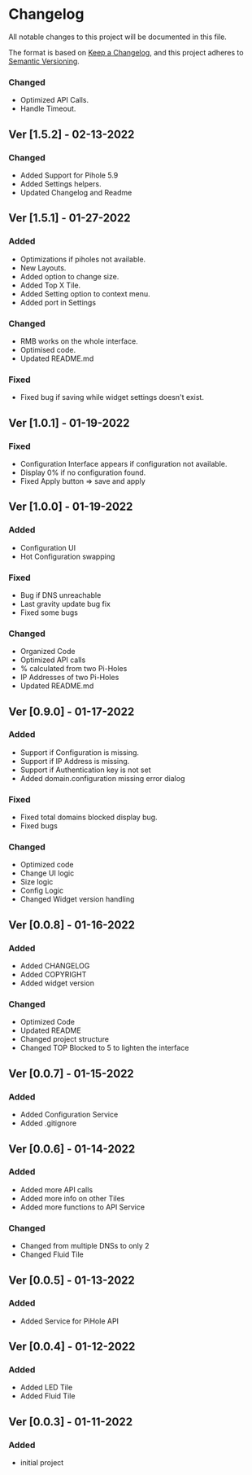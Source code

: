 # Changelog

All notable changes to this project will be documented in this file.

The format is based on [Keep a Changelog](https://keepachangelog.com/en/1.0.0/),
and this project adheres to [Semantic Versioning](https://semver.org/spec/v2.0.0.html).

### Changed

- Optimized API Calls.
- Handle Timeout.

## Ver [1.5.2] - 02-13-2022

### Changed

- Added Support for Pihole 5.9
- Added Settings helpers.
- Updated Changelog and Readme


## Ver [1.5.1] - 01-27-2022

### Added

- Optimizations if piholes not available.
- New Layouts.
- Added option to change size.
- Added Top X Tile.
- Added Setting option to context menu.
- Added port in Settings

### Changed

- RMB works on the whole interface.
- Optimised code.
- Updated README.md

### Fixed

- Fixed bug if saving while widget settings doesn't exist.

## Ver [1.0.1] - 01-19-2022

### Fixed

- Configuration Interface appears if configuration not available.
- Display 0% if no configuration found.
- Fixed Apply button => save and apply

## Ver [1.0.0] - 01-19-2022


### Added

- Configuration UI
- Hot Configuration swapping


### Fixed

- Bug if DNS unreachable
- Last gravity update bug fix
- Fixed some bugs


### Changed

- Organized Code
- Optimized API calls
- % calculated from two Pi-Holes
- IP Addresses of two Pi-Holes
- Updated README.md

## Ver [0.9.0] - 01-17-2022

### Added

- Support if Configuration is missing.
- Support if IP Address is missing.
- Support if Authentication key is not set
- Added domain.configuration missing error dialog

### Fixed

- Fixed total domains blocked display bug.
- Fixed bugs

### Changed

- Optimized code
- Change UI logic
- Size logic
- Config Logic
- Changed Widget version handling


## Ver [0.0.8] - 01-16-2022

### Added 

- Added CHANGELOG
- Added COPYRIGHT
- Added widget version


### Changed

- Optimized Code
- Updated README
- Changed project structure
- Changed TOP Blocked to 5 to lighten the interface

## Ver [0.0.7] - 01-15-2022

### Added 

- Added Configuration Service
- Added .gitignore

## Ver [0.0.6] - 01-14-2022

### Added 

- Added more API calls
- Added more info on other Tiles
- Added more functions to API Service

### Changed 

- Changed from multiple DNSs to only 2
- Changed Fluid Tile

## Ver [0.0.5] - 01-13-2022

### Added 

- Added Service for PiHole API

## Ver [0.0.4] - 01-12-2022

### Added 

- Added LED Tile
- Added Fluid Tile


## Ver [0.0.3] - 01-11-2022

### Added 

- initial project
